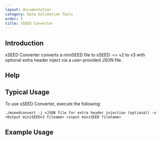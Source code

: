 ```yaml
---
layout: documentation
category: Data Validation Tools
order: 3
title: xSEED Converter
---
```


## Introduction

xSEED Converter converts a miniSEED file to xSEED: <= v2 to v3 with optional extra header inject via a user-provided JSON file.

## Help







## Typical Usage

To use xSEED Converter, execute the following:

```./mseedconvert -j <JSON file for extra header injection (optional) -o <Output miniSEEDv3 fileame> <input miniSEED filename>```

## Example Usage